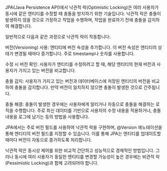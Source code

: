 JPA(Java Persistence API)에서 낙관적 락(Optimistic Locking)은 여러 사용자가 동시에 같은 엔티티를 수정할 때 충돌을 방지하기 위한 기술입니다. 낙관적 락은 충돌이 발생하지 않을 것으로 가정하고 작업을 수행하며, 작업을 완료하기 전에 충돌을 감지하여 해결합니다.

일반적으로 다음과 같은 과정으로 낙관적 락이 작동합니다:

버전(Versioning) 사용: 엔티티에 버전 속성을 추가합니다. 이 버전 속성은 엔티티의 상태가 변경될 때마다 증가합니다. 주로 timestamp나 숫자를 사용합니다.

수정 시 버전 확인: 사용자가 엔티티를 수정하려고 할 때, 해당 엔티티의 현재 버전과 사용자가 가지고 있는 버전을 비교합니다.

충돌 감지: 사용자가 가지고 있는 버전과 데이터베이스에 저장된 엔티티의 버전을 비교하여 충돌을 감지합니다. 만약 버전이 일치하지 않으면 충돌이 발생한 것으로 간주됩니다.

충돌 해결: 충돌이 발생한 경우에는 사용자에게 알리거나 자동으로 충돌을 해결하는 로직을 수행합니다. 주로 최신 데이터를 기반으로 사용자의 수정 내용을 적용하거나, 충돌 내용을 로그에 남기는 등의 방법을 사용합니다.

JPA에서는 주로 버전 필드를 사용하여 낙관적 락을 구현하며, @Version 애노테이션을 통해 엔티티의 버전 필드를 지정할 수 있습니다. 이를 통해 JPA는 엔티티를 업데이트할 때마다 버전이 자동으로 증가하도록 처리합니다.

낙관적 락은 동시성 제어를 위한 비교적 간단하고 성능적으로 경제적인 방법입니다. 그러나 동시에 여러 사용자가 동일한 엔티티를 변경할 가능성이 높은 경우에는 비관적 락(Pessimistic Locking)과 함께 고려되어야 합니다.




